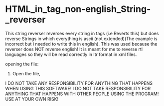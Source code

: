 # HTML_in_tag_non-english_String-_reverser
This string reverser reverses every string in tags (i.e <a>Reverts this</a>) but does reverse Strings in which everything is ascii (not extended)(The example is incorrect but i needed to write this in english). This was used because the reverser does NOT reverse english! It is meant for me to reverse rtl languages so they will be read correctly in ltr format in xml files.

opening the file:
1. Open the file,


I DO NOT TAKE ANY RESPONSIBILITY FOR ANYTHING THAT HAPPENS WHEN USING THIS SOFTWARE! I DO NOT TAKE RESPONSIBILITY FOR ANYTHING THAT HAPPENS WITH OTHER PEOPLE USING THE PROGRAM! USE AT YOUR OWN RISK!
